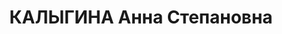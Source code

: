 ---
title: КАЛЫГИНА Анна Степановна
description: "Род. в 1895, Тульская губ., Тульский уезд, дер. Малахово, русская, обр.:\
  \ высшее, член ВКП(б). Проживала: Воронеж, ул.Плехановская, дом Советов, кв.23.\
  \ До апреля 1937 г. 1-й секретарь Воронежского горкома ВКП(б), на момент ареста\
  \ находилась в резерве Наркомата легкой промышленности СССР. \n  Арестована 26.07.1937.\
  \ Обв. в участии в антисоветской правотроцкистской террористической организации.\
  \ Приговор: ВК ВС СССР, 27.11.1937 – ВМН. Расстреляна 27.11.1937, г.Москва. \n \
  \ Реабилитирована ВК ВС СССР 17.03.1956"
---